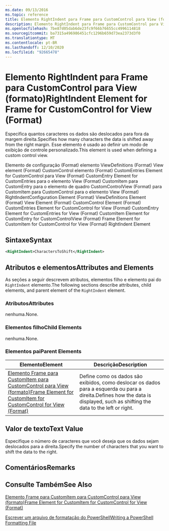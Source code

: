 ```yaml
---
ms.date: 09/13/2016
ms.topic: reference
title: Elemento RightIndent para Frame para CustomControl para View (formato)
description: Elemento RightIndent para Frame para CustomControl para View (formato)
ms.openlocfilehash: 7be87d05dab6de23fc9f66b76655cc4996114818
ms.sourcegitcommit: ba7315a496986451cfc1296b659d73ea2373d3f0
ms.translationtype: MT
ms.contentlocale: pt-BR
ms.lasthandoff: 12/10/2020
ms.locfileid: "92665478"
---
```

# <a name="rightindent-element-for-frame-for-customcontrol-for-view-format"></a><span data-ttu-id="6998b-103">Elemento RightIndent para Frame para CustomControl para View (formato)</span><span class="sxs-lookup"><span data-stu-id="6998b-103">RightIndent Element for Frame for CustomControl for View (Format)</span></span>

<span data-ttu-id="6998b-104">Especifica quantos caracteres os dados são deslocados para fora da margem direita.</span><span class="sxs-lookup"><span data-stu-id="6998b-104">Specifies how many characters the data is shifted away from the right margin.</span></span> <span data-ttu-id="6998b-105">Esse elemento é usado ao definir um modo de exibição de controle personalizado.</span><span class="sxs-lookup"><span data-stu-id="6998b-105">This element is used when defining a custom control view.</span></span>

<span data-ttu-id="6998b-106">Elemento de configuração (Format) elemento ViewDefinitions (Format) View element (Format) CustomControl elemento (Format) CustomEntries Element for CustomControl para View (Format) CustomEntry Element for CustomEntries para o elemento View (Format) CustomItem para CustomEntry para o elemento de quadro CustomControlView (Format) para CustomItem para CustomControl para o elemento View (Format) RightIndent</span><span class="sxs-lookup"><span data-stu-id="6998b-106">Configuration Element (Format) ViewDefinitions Element (Format) View Element (Format) CustomControl Element (Format) CustomEntries Element for CustomControl for View (Format) CustomEntry Element for CustomEntries for View (Format) CustomItem Element for CustomEntry for CustomControlView (Format) Frame Element for CustomItem for CustomControl for View (Format) RightIndent Element</span></span>

## <a name="syntax"></a><span data-ttu-id="6998b-107">Sintaxe</span><span class="sxs-lookup"><span data-stu-id="6998b-107">Syntax</span></span>

```xml
<RightIndent>CharactersToShift</RightIndent>
```

## <a name="attributes-and-elements"></a><span data-ttu-id="6998b-108">Atributos e elementos</span><span class="sxs-lookup"><span data-stu-id="6998b-108">Attributes and Elements</span></span>

<span data-ttu-id="6998b-109">As seções a seguir descrevem atributos, elementos filho e elemento pai do `RightIndent` elemento.</span><span class="sxs-lookup"><span data-stu-id="6998b-109">The following sections describe attributes, child elements, and parent element of the `RightIndent` element.</span></span>

### <a name="attributes"></a><span data-ttu-id="6998b-110">Atributos</span><span class="sxs-lookup"><span data-stu-id="6998b-110">Attributes</span></span>

<span data-ttu-id="6998b-111">nenhuma.</span><span class="sxs-lookup"><span data-stu-id="6998b-111">None.</span></span>

### <a name="child-elements"></a><span data-ttu-id="6998b-112">Elementos filho</span><span class="sxs-lookup"><span data-stu-id="6998b-112">Child Elements</span></span>

<span data-ttu-id="6998b-113">nenhuma.</span><span class="sxs-lookup"><span data-stu-id="6998b-113">None.</span></span>

### <a name="parent-elements"></a><span data-ttu-id="6998b-114">Elementos pai</span><span class="sxs-lookup"><span data-stu-id="6998b-114">Parent Elements</span></span>

|<span data-ttu-id="6998b-115">Elemento</span><span class="sxs-lookup"><span data-stu-id="6998b-115">Element</span></span>|<span data-ttu-id="6998b-116">Descrição</span><span class="sxs-lookup"><span data-stu-id="6998b-116">Description</span></span>|
|-------------|-----------------|
|[<span data-ttu-id="6998b-117">Elemento Frame para CustomItem para CustomControl para View (formato)</span><span class="sxs-lookup"><span data-stu-id="6998b-117">Frame Element for CustomItem for CustomControl for View (Format)</span></span>](./frame-element-for-customitem-for-customcontrol-for-view-format.md)|<span data-ttu-id="6998b-118">Define como os dados são exibidos, como deslocar os dados para a esquerda ou para a direita.</span><span class="sxs-lookup"><span data-stu-id="6998b-118">Defines how the data is displayed, such as shifting the data to the left or right.</span></span>|

## <a name="text-value"></a><span data-ttu-id="6998b-119">Valor de texto</span><span class="sxs-lookup"><span data-stu-id="6998b-119">Text Value</span></span>

<span data-ttu-id="6998b-120">Especifique o número de caracteres que você deseja que os dados sejam deslocados para a direita.</span><span class="sxs-lookup"><span data-stu-id="6998b-120">Specify the number of characters that you want to shift the data to the right.</span></span>

## <a name="remarks"></a><span data-ttu-id="6998b-121">Comentários</span><span class="sxs-lookup"><span data-stu-id="6998b-121">Remarks</span></span>

## <a name="see-also"></a><span data-ttu-id="6998b-122">Consulte Também</span><span class="sxs-lookup"><span data-stu-id="6998b-122">See Also</span></span>

[<span data-ttu-id="6998b-123">Elemento Frame para CustomItem para CustomControl para View (formato)</span><span class="sxs-lookup"><span data-stu-id="6998b-123">Frame Element for CustomItem for CustomControl for View (Format)</span></span>](./frame-element-for-customitem-for-customcontrol-for-view-format.md)

[<span data-ttu-id="6998b-124">Escrever um arquivo de formatação do PowerShell</span><span class="sxs-lookup"><span data-stu-id="6998b-124">Writing a PowerShell Formatting File</span></span>](./writing-a-powershell-formatting-file.md)
